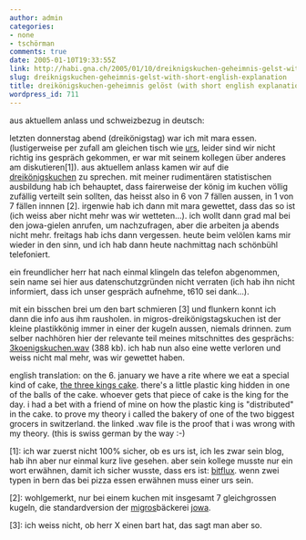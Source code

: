 ```yaml
---
author: admin
categories:
- none
- tschörman
comments: true
date: 2005-01-10T19:33:55Z
link: http://habi.gna.ch/2005/01/10/dreiknigskuchen-geheimnis-gelst-with-short-english-explanation/
slug: dreiknigskuchen-geheimnis-gelst-with-short-english-explanation
title: dreikönigskuchen-geheimnis gelöst (with short english explanation)
wordpress_id: 711
---
```


aus aktuellem anlass und schweizbezug in deutsch:
  
letzten donnerstag abend (dreikönigstag) war ich mit mara essen. (lustigerweise per zufall am gleichen tisch wie [urs](http://www.circle.ch/blog/), leider sind wir nicht richtig ins gespräch gekommen, er war mit seinem kollegen über anderes am diskutieren[1]). aus aktuellem anlass kamen wir auf die [dreikönigskuchen](http://images.google.com/images?q=dreik%C3%B6nigskuchen&hl=en&lr=&c2coff=1&sa=N&tab=wi) zu sprechen. mit meiner rudimentären statistischen ausbildung hab ich behauptet, dass fairerweise der könig im kuchen völlig zufällig verteilt sein sollten, das heisst also in 6 von 7 fällen aussen, in 1 von 7 fällen innnen [2]. irgenwie hab ich dann mit mara gewettet, dass das so ist (ich weiss aber nicht mehr was wir wetteten...). ich wollt dann grad mal bei den jowa-gielen anrufen, um nachzufragen, aber die arbeiten ja abends nicht mehr. freitags hab ichs dann vergessen. heute beim velölen kams mir wieder in den sinn, und ich hab dann heute nachmittag nach schönbühl telefoniert.



ein freundlicher herr hat nach einmal klingeln das telefon abgenommen, sein name sei hier aus datenschutzgründen nicht verraten (ich hab ihn nicht informiert, dass ich unser gespräch aufnehme, t610 sei dank...).
  
mit ein bisschen brei um den bart schmieren [3] und flunkern konnt ich dann die info aus ihm rausholen. in migros-dreikönigstagskuchen ist der kleine plastikkönig immer in einer der kugeln aussen, niemals drinnen. zum selber nachhören hier der relevante teil meines mitschnittes des gesprächs: [3koenigskuchen.wav](http://habi.gna.ch/blog/images/3koenigskuchen.wav) (388 kb). ich hab nun also eine wette verloren und weiss nicht mal mehr, was wir gewettet haben.



english translation: on the 6. january we have a rite where we eat a special kind of cake, [the three kings cake](http://images.google.com/images?q=dreik%C3%B6nigskuchen&hl=en&lr=&c2coff=1&sa=N&tab=wi). there's a little plastic king hidden in one of the balls of the cake. whoever gets that piece of cake is the king for the day. i had a bet with a friend of mine on how the plastic king is "distributed" in the cake. to prove my theory i called the bakery of one of the two biggest grocers in switzerland. the linked .wav file is the proof that i was wrong with my theory. (this is swiss german by the way :-)



[1]: ich war zuerst nicht 100% sicher, ob es urs ist, ich les zwar sein blog, hab ihn aber nur einmal kurz live gesehen. aber sein kollege musste nur ein wort erwähnen, damit ich sicher wusste, dass ers ist: [bitflux](http://www.bitflux.ch/). wenn zwei typen in bern das bei pizza essen erwähnen muss einer urs sein.
  
[2]: wohlgemerkt, nur bei einem kuchen mit insgesamt 7 gleichgrossen kugeln, die standardversion der [migros](http://www.migros.ch/)bäckerei [jowa](http://www.jowa.ch/).
  
[3]: ich weiss nicht, ob herr X einen bart hat, das sagt man aber so.

